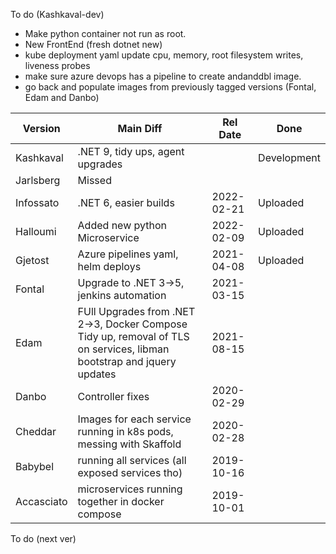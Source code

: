 To do (Kashkaval-dev)
- Make python container not run as root. 
- New FrontEnd (fresh dotnet new)
- kube deployment yaml update cpu, memory, root filesystem writes, liveness probes
- make sure azure devops has a pipeline to create andanddbl image.
- go back and populate images from previously tagged versions (Fontal, Edam and Danbo)

|Version|Main Diff|Rel Date|Done
|--|--|--|--|
|Kashkaval|.NET 9, tidy ups, agent upgrades||Development
|Jarlsberg|Missed|||
|Infossato|.NET 6, easier builds|2022-02-21|Uploaded
|Halloumi|Added new python Microservice|2022-02-09|Uploaded
|Gjetost|Azure pipelines yaml, helm deploys|2021-04-08|Uploaded
|Fontal|Upgrade to .NET 3->5, jenkins automation|2021-03-15||
|Edam|FUll Upgrades from .NET 2->3, Docker Compose Tidy up, removal of TLS on services, libman bootstrap and jquery updates|2021-08-15|
|Danbo|Controller fixes|2020-02-29|
|Cheddar|Images for each service running in k8s pods, messing with Skaffold|2020-02-28|
|Babybel|running all services (all exposed services tho)|2019-10-16|
|Accasciato|microservices running together in docker compose|2019-10-01|


To do (next ver)
